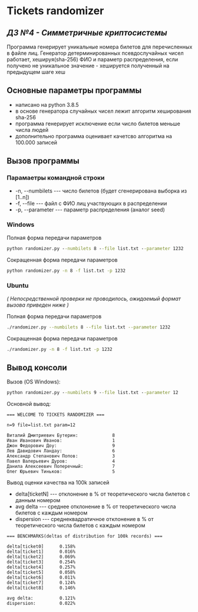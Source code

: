 # Tickets randomizer
## _ДЗ №4 - Симметричные криптосистемы_

Программа генерирует уникальные номера билетов для  перечисленных в файле лиц. Генератор детерминированных псевдослучайных чисел работает, хешируя(sha-256) ФИО и параметр распределения, если получено не уникальное значение - хешируется полученный на предыдущем шаге хеш
## Основные параметры программы
- написано на python 3.8.5
- в основе генератора случайных чисел лежит алгоритм хеширования sha-256
- программа генерирует исключение если число билетов меньше числа людей
- дополнительно программа оценивает качетсво алгоритма на 100.000 записей
## Вызов программы

### Парамаетры командной строки
- -n, --numbilets --- число билетов (будет сгенерирована выборка из [1..n])
- -f, --file --- файл с ФИО лиц участвующих в распределении
- -p, --parameter --- параметр распределения (аналог seed)
### Windows
Полная форма передачи параметров
```cmd
python randomizer.py --numbilets 8 --file list.txt --parameter 1232
```
Сокращенная форма передачи параметров
```cmd
python randomizer.py -n 8 -f list.txt -p 1232
```
### Ubuntu
*( Непосредственной проверки не проводилось, ожидаемый формат вызова приведен ниже )*

Полная форма передачи параметров
```sh
./randomizer.py --numbilets 8 --file list.txt --parameter 1232
```
Сокращенная форма передачи параметров
```sh
./randomizer.py -n 8 -f list.txt -p 1232
```
## Вывод консоли
Вызов (OS Windows):
```cmd
python randomizer.py --numbilets 9 --file list.txt --parameter 12
```
Основной вывод:
```
=== WELCOME TO TICKETS RANDOMIZER ===

n=9 file=list.txt param=12

Виталий Дмитриевич Бутерин:             8
Иван Иванович Иванов:                   1
Джон Федорович Доу:                     9
Лев Давидович Ландау:                   6
Александр Степанович Попов:             3
Павел Валерьевич Дуров:                 4
Данила Алексеевич Поперечный:           7
Олег Юрьевич Тиньков:                   5
```
Вывод оценки качества на 100k записей
- delta[ticketN] --- отклонение в % от теоретического числа билетов с данным номером
- avg delta --- среднее отклонение в % от теоретического числа билетов с каждым номером
- dispersion --- среднеквадратичное отклонение в % от теоретического числа билетов с каждым номером
```
=== BENCHMARKS(deltas of distribution for 100k records) ===

delta[ticket0]      0.158%
delta[ticket1]      0.016%
delta[ticket2]      0.069%
delta[ticket3]      0.254%
delta[ticket4]      0.257%
delta[ticket5]      0.058%
delta[ticket6]      0.011%
delta[ticket7]      0.124%
delta[ticket8]      0.146%

avg delta:          0.121%
dispersion:         0.022%
```
